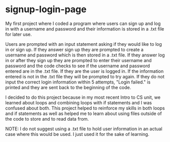 # signup-login-page
My first project where I coded a program where users can sign up and log in with a username and password and their information is stored in a .txt file for later use.

Users are prompted with an input statement asking if they would like to log in or sign up. If they answer sign up they are prompted to create a username and password which is then stored in a .txt file. If they answer log in or after they sign up they are prompted to enter their username and password and the code checks to see if the username and password entered are in the .txt file. If they are the user is logged in. If the information entered is not in the .txt file they will be prompted to try again. If they do not input the correct login information within 5 attempts, "Login failed." is printed and they are sent back to the beginning of the code.

I decided to do this project because in my most recent Intro to CS unit, we learned about loops and combining loops with if statements and I was confused about both. 
This project helped to reinforce my skills in both loops and if statements as well as helped me to learn about using files outside of the code to store and to read data from. 

NOTE: I do not suggest using a .txt file to hold user information in an actual case where this would be used. I just used it for the sake of learning.
